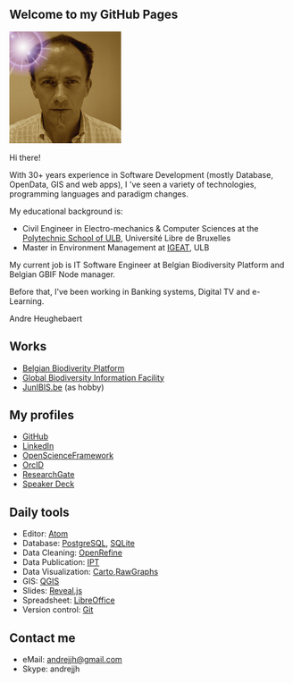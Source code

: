 ## Welcome to my GitHub Pages
![me](images/andrejjh.png)

Hi there!

With 30+ years experience in Software Development (mostly Database, OpenData, GIS and web apps), I 've seen a variety of technologies, programming languages and paradigm changes.

My educational background is:
- Civil Engineer in Electro-mechanics & Computer Sciences at the [Polytechnic School of ULB](http://www.ulb.ac.be/facs/polytech/), Université Libre de Bruxelles
- Master in Environment Management at [IGEAT](http://igeat.ulb.ac.be/), ULB

My current job is IT Software Engineer at Belgian Biodiversity Platform and Belgian GBIF Node manager.

Before that, I've been working in Banking systems, Digital TV and e-Learning.

Andre Heughebaert

## Works
- [Belgian Biodiverity Platform](http://www.biodiversity.be)
- [Global Biodiversity Information Facility](http://www.gbif.org)
- [JunIBIS.be](http://www.junibis.be) (as hobby)

## My profiles
- [GitHub](https://github.com/andrejjh)
- [LinkedIn](https://www.linkedin.com/in/andr%C3%A9-heughebaert-a888a41/)
- [OpenScienceFramework](https://osf.io/k7w78/)
- [OrcID](http://orcid.org/0000-0002-7839-5300)
- [ResearchGate](https://www.researchgate.net/profile/Andre_Heughebaert)
- [Speaker Deck](https://speakerdeck.com/andrejjh)

## Daily tools
- Editor: [Atom](https://atom.io/)
- Database: [PostgreSQL](https://www.postgresql.org), [SQLite](https://www.sqlite.org/)
- Data Cleaning: [OpenRefine](http://openrefine.org/)
- Data Publication: [IPT](http://www.gbif.org/ipt)
- Data Visualization: [Carto](https://carto.com/),[RawGraphs](http://rawgraphs.io/)
- GIS: [QGIS](http://www.qgis.org/)
- Slides: [Reveal.js](http://lab.hakim.se/reveal-js)
- Spreadsheet: [LibreOffice](https://www.libreoffice.org/)
- Version control: [Git](https://git-scm.com/)

## Contact me
- eMail: [andrejjh@gmail.com](mailto:andrejjh@gmail.com)
- Skype: andrejjh
